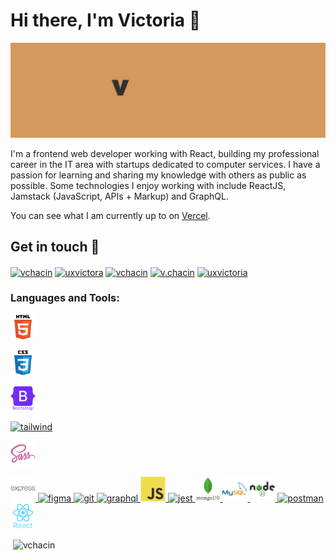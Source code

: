 # Hi there, I'm Victoria 👋

<!--
**vchacin/vchacin** is a ✨ _special_ ✨ repository because its `README.md` (this file) appears on your GitHub profile.-->
![Title](https://github.com/vchacin/vchacin/blob/main/title.gif)

I'm a frontend web developer working with React, building my professional career in the IT area with startups dedicated to computer services.
I have a passion for learning and sharing my knowledge with others as public as possible.
Some technologies I enjoy working with include ReactJS, Jamstack (JavaScript, APIs + Markup) and GraphQL.

You can see what I am currently up to on [Vercel](https://vercel.com/dashboard/projects).

## Get in touch 💬

<p align="left">
<a href="https://codepen.io/vchacin" target="blank"><img align="center" src="https://cdn.jsdelivr.net/npm/simple-icons@3.0.1/icons/codepen.svg" alt="vchacin" height="30" width="40" /></a>
<a href="https://twitter.com/uxvictora" target="blank"><img align="center" src="https://cdn.jsdelivr.net/npm/simple-icons@3.0.1/icons/twitter.svg" alt="uxvictora" height="30" width="40" /></a>
<a href="https://linkedin.com/in/vchacin" target="blank"><img align="center" src="https://cdn.jsdelivr.net/npm/simple-icons@3.0.1/icons/linkedin.svg" alt="vchacin" height="30" width="40" /></a>
<a href="https://instagram.com/v.chacin" target="blank"><img align="center" src="https://cdn.jsdelivr.net/npm/simple-icons@3.0.1/icons/instagram.svg" alt="v.chacin" height="30" width="40" /></a>
<a href="https://dribbble.com/uxvictoria" target="blank"><img align="center" src="https://cdn.jsdelivr.net/npm/simple-icons@3.0.1/icons/dribbble.svg" alt="uxvictoria" height="30" width="40" /></a>
</p>

<h3 align="left">Languages and Tools:</h3>

<a href="https://www.w3.org/html/" target="_blank"> <img src="https://raw.githubusercontent.com/devicons/devicon/master/icons/html5/html5-original-wordmark.svg" alt="html5" width="40" height="40"/> </a> 

<a href="https://www.w3schools.com/css/" target="_blank"> <img src="https://raw.githubusercontent.com/devicons/devicon/master/icons/css3/css3-original-wordmark.svg" alt="css3" width="40" height="40"/> </a> 

<a href="https://getbootstrap.com" target="_blank"> <img src="https://raw.githubusercontent.com/devicons/devicon/master/icons/bootstrap/bootstrap-plain-wordmark.svg" alt="bootstrap" width="40" height="40"/> </a>

<a href="https://tailwindcss.com/" target="_blank"> <img src="https://www.vectorlogo.zone/logos/tailwindcss/tailwindcss-icon.svg" alt="tailwind" width="40" height="40"/> </a> 

<a href="https://sass-lang.com" target="_blank"> <img src="https://raw.githubusercontent.com/devicons/devicon/master/icons/sass/sass-original.svg" alt="sass" width="40" height="40"/> </a> 

<a href="https://expressjs.com" target="_blank"> <img src="https://raw.githubusercontent.com/devicons/devicon/master/icons/express/express-original-wordmark.svg" alt="express" width="40" height="40"/> </a> 
<a href="https://www.figma.com/" target="_blank"> <img src="https://www.vectorlogo.zone/logos/figma/figma-icon.svg" alt="figma" width="40" height="40"/> </a> 
<a href="https://git-scm.com/" target="_blank"> <img src="https://www.vectorlogo.zone/logos/git-scm/git-scm-icon.svg" alt="git" width="40" height="40"/> </a> 
<a href="https://graphql.org" target="_blank"> <img src="https://www.vectorlogo.zone/logos/graphql/graphql-icon.svg" alt="graphql" width="40" height="40"/> </a> 
<a href="https://developer.mozilla.org/en-US/docs/Web/JavaScript" target="_blank"> <img src="https://raw.githubusercontent.com/devicons/devicon/master/icons/javascript/javascript-original.svg" alt="javascript" width="40" height="40"/> </a> 
<a href="https://jestjs.io" target="_blank"> <img src="https://www.vectorlogo.zone/logos/jestjsio/jestjsio-icon.svg" alt="jest" width="40" height="40"/> </a> 
<a href="https://www.mongodb.com/" target="_blank"> <img src="https://raw.githubusercontent.com/devicons/devicon/master/icons/mongodb/mongodb-original-wordmark.svg" alt="mongodb" width="40" height="40"/> </a> 
<a href="https://www.mysql.com/" target="_blank"> <img src="https://raw.githubusercontent.com/devicons/devicon/master/icons/mysql/mysql-original-wordmark.svg" alt="mysql" width="40" height="40"/> </a> 
<a href="https://nodejs.org" target="_blank"> <img src="https://raw.githubusercontent.com/devicons/devicon/master/icons/nodejs/nodejs-original-wordmark.svg" alt="nodejs" width="40" height="40"/> </a> 
<a href="https://postman.com" target="_blank"> <img src="https://www.vectorlogo.zone/logos/getpostman/getpostman-icon.svg" alt="postman" width="40" height="40"/> </a> 
<a href="https://reactjs.org/" target="_blank"> <img src="https://raw.githubusercontent.com/devicons/devicon/master/icons/react/react-original-wordmark.svg" alt="react" width="40" height="40"/> </a> 



</p>

<p>&nbsp;<img align="center" src="https://github-readme-stats.vercel.app/api?username=vchacin&show_icons=true&locale=en" alt="vchacin" /></p>
